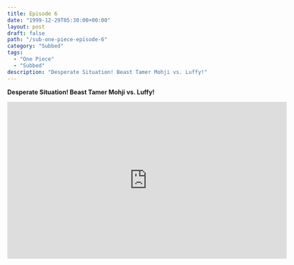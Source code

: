 ```yaml
---
title: Episode 6
date: "1999-12-29T05:30:00+00:00"
layout: post
draft: false
path: "/sub-one-piece-episode-6"
category: "Subbed"
tags:
  - "One Piece"
  - "Subbed"
description: "Desperate Situation! Beast Tamer Mohji vs. Luffy!"
---
```


**Desperate Situation! Beast Tamer Mohji vs. Luffy!**

<iframe width="640" height="360" src="https://www.fembed.com/v/yxv3x6e5qvl" frameborder="0" marginwidth=0 marginheight=0 scrolling=no allowfullscreen></iframe>

